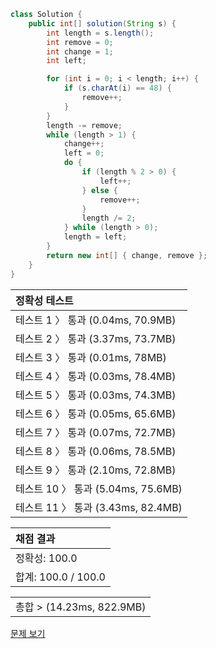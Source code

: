 ```java
class Solution {
    public int[] solution(String s) {
        int length = s.length();
        int remove = 0;
        int change = 1;
        int left;

        for (int i = 0; i < length; i++) {
            if (s.charAt(i) == 48) {
                remove++;
            }
        }
        length -= remove;
        while (length > 1) {
            change++;
            left = 0;
            do {
                if (length % 2 > 0) {
                    left++;
                } else {
                    remove++;
                }
                length /= 2;
            } while (length > 0);
            length = left;
        }
        return new int[] { change, remove };
    }
}
```
 | 정확성 테스트 |
 |  :-  |
 | 테스트 1 〉 통과 (0.04ms, 70.9MB) |
 | 테스트 2 〉 통과 (3.37ms, 73.7MB) |
 | 테스트 3 〉 통과 (0.01ms, 78MB) |
 | 테스트 4 〉 통과 (0.03ms, 78.4MB) |
 | 테스트 5 〉 통과 (0.03ms, 74.3MB) |
 | 테스트 6 〉 통과 (0.05ms, 65.6MB) |
 | 테스트 7 〉 통과 (0.07ms, 72.7MB) |
 | 테스트 8 〉 통과 (0.06ms, 78.5MB) |
 | 테스트 9 〉 통과 (2.10ms, 72.8MB) |
 | 테스트 10 〉 통과 (5.04ms, 75.6MB) |
 | 테스트 11 〉 통과 (3.43ms, 82.4MB) |

 | 채점 결과 |
 | :- |
 | 정확성: 100.0 |
 | 합계: 100.0 / 100.0 |

 ||
 | :- |
 | 총합 > (14.23ms, 822.9MB) |

[문제 보기](https://programmers.co.kr/learn/courses/30/lessons/70129?language=java)